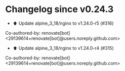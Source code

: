 # Changelog since v0.24.3
- ⬆️ Update alpine_3_18/nginx to v1.24.0-r5 (#316)

Co-authored-by: renovate[bot] <29139614+renovate[bot]@users.noreply.github.com> 
- ⬆️ Update alpine_3_18/nginx to v1.24.0-r4 (#315)

Co-authored-by: renovate[bot] <29139614+renovate[bot]@users.noreply.github.com> 

